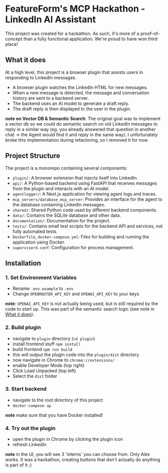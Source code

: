 # FeatureForm's MCP Hackathon - LinkedIn AI Assistant

This project was created for a hackathon. As such, it's more of a proof-of-concept than a fully functional application. We're proud to have won third place!

## What it does

At a high level, this project is a browser plugin that assists users in responding to LinkedIn messages.

- A browser plugin watches the LinkedIn HTML for new messages.
- When a new message is detected, the message and conversation history are sent to a backend server.
- The backend uses an AI model to generate a draft reply.
- The draft reply is then displayed to the user in the plugin.

**note on Vector DB & Semantic Search**: The original goal was to implement a vector db so we could do semantic search on old LinkedIn messages to reply in a similar way (eg. you already answered that question in another chat -> the Agent would find it and reply in the same way). I unfortunately broke this implementation during refactoring, so I removed it for now.

## Project Structure

The project is a monorepo containing several components:

- `plugin/`: A browser extension that injects itself into LinkedIn.
- `api/`: A Python-based backend using FastAPI that receives messages from the plugin and interacts with an AI model.
- `agentlogger/`: A Next.js application for viewing agent logs and traces.
- `mcp_servers/database_mcp_server`: Provides an interface for the agent to the database containing LinkedIn messages.
- `shared/`: Shared Python code used by different backend components.
- `data/`: Contains the SQLite database and other data.
- `documentation/`: Documentation for the project.
- `tests/`: Contains small test scripts for the backend API and services, not fully automated tests.
- `Dockerfile`, `docker-compose.yml`: Files for building and running the application using Docker.
- `supervisord.conf`: Configuration for process management.

## Installation
### 1. Set Environment Variables
- Rename `.env.example` to `.env`
- Change `OPENROUTER_API_KEY` and `OPENAI_API_KEY` to your keys

**note**: `OPENAI_API_KEY` is not actually being used, but is still required by the code to start up. This was part of the semantic search logic (see note in [What it does](#what-it-does)).

### 2. Build plugin
- navigate to `plugin` directory (`cd plugin`)
- install frontend stuff `npm install`
- build frontend `npm run build`
- this will output the plugin code into the `plugin/dist` directory
- now navigate in Chrome to `chrome://extensions/`
- enable Developer Mode (top right)
- Click Load Unpacked (top left)
- Select the `dist` folder

### 3. Start backend
- navigate to the root directory of this project
- `docker-compose up`

**note** make sure that you have Docker installed!

### 4. Try out the plugin
- open the plugin in Chrome by clicking the plugin icon
- refresh LinkedIn

**note** in the UI, you will see 3 'interns' you can choose from. Only Alex works. It was a hackathon, creating buttons that don't actually do anything is part of it ;) 